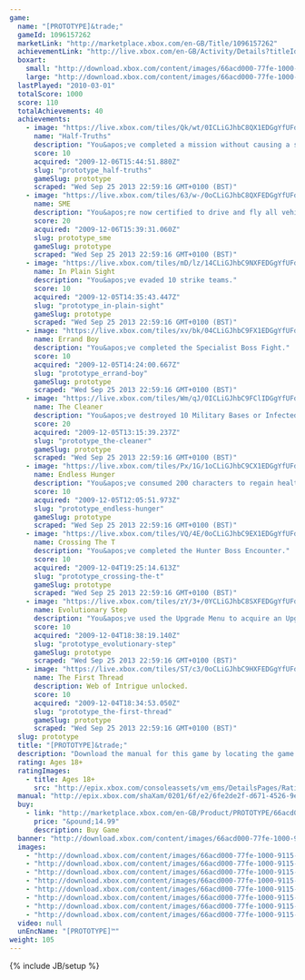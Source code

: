 ```yaml
---
game: 
  name: "[PROTOTYPE]&trade;"
  gameId: 1096157262
  marketLink: "http://marketplace.xbox.com/en-GB/Title/1096157262"
  achievementLink: "http://live.xbox.com/en-GB/Activity/Details?titleId=1096157262"
  boxart: 
    small: "http://download.xbox.com/content/images/66acd000-77fe-1000-9115-d8024156084e/2057/boxartsm.jpg"
    large: "http://download.xbox.com/content/images/66acd000-77fe-1000-9115-d8024156084e/2057/boxartlg.jpg"
  lastPlayed: "2010-03-01"
  totalScore: 1000
  score: 110
  totalAchievements: 40
  achievements: 
    - image: "https://live.xbox.com/tiles/Qk/wt/0ICLiGJhbC8QX1EDGgYfUFdlL2FjaC8wLzJlZWQAAAAA5+fn-wJMXA==.jpg"
      name: "Half-Truths"
      description: "You&apos;ve completed a mission without causing a single Military Alert."
      score: 10
      acquired: "2009-12-06T15:44:51.880Z"
      slug: "prototype_half-truths"
      gameSlug: prototype
      scraped: "Wed Sep 25 2013 22:59:16 GMT+0100 (BST)"
    - image: "https://live.xbox.com/tiles/63/w-/0oCLiGJhbC8QXFEDGgYfUFdlL2FjaC8wLzJlZmQAAAAA5+fn-RB89Q==.jpg"
      name: SME
      description: "You&apos;re now certified to drive and fly all vehicles."
      score: 20
      acquired: "2009-12-06T15:39:31.060Z"
      slug: prototype_sme
      gameSlug: prototype
      scraped: "Wed Sep 25 2013 22:59:16 GMT+0100 (BST)"
    - image: "https://live.xbox.com/tiles/mD/lz/14CLiGJhbC9NXFEDGgYfUFdlL2FjaC8wLzJlZjkAAAAA5+fn+Fw5hg==.jpg"
      name: In Plain Sight
      description: "You&apos;ve evaded 10 strike teams."
      score: 10
      acquired: "2009-12-05T14:35:43.447Z"
      slug: "prototype_in-plain-sight"
      gameSlug: prototype
      scraped: "Wed Sep 25 2013 22:59:16 GMT+0100 (BST)"
    - image: "https://live.xbox.com/tiles/xv/bk/04CLiGJhbC9FX1EDGgYfUFdlL2FjaC8wLzJlZTEAAAAA5+fn-Mv22A==.jpg"
      name: Errand Boy
      description: "You&apos;ve completed the Specialist Boss Fight."
      score: 10
      acquired: "2009-12-05T14:24:00.667Z"
      slug: "prototype_errand-boy"
      gameSlug: prototype
      scraped: "Wed Sep 25 2013 22:59:16 GMT+0100 (BST)"
    - image: "https://live.xbox.com/tiles/Wm/qJ/0ICLiGJhbC9FClIDGgYfUFdlL2FjaC8wLzJmMDEAAAAA5+fn-6ZqRA==.jpg"
      name: The Cleaner
      description: "You&apos;ve destroyed 10 Military Bases or Infected Hives in New York City."
      score: 20
      acquired: "2009-12-05T13:15:39.237Z"
      slug: "prototype_the-cleaner"
      gameSlug: prototype
      scraped: "Wed Sep 25 2013 22:59:16 GMT+0100 (BST)"
    - image: "https://live.xbox.com/tiles/Px/1G/1oCLiGJhbC9CX1EDGgYfUFdlL2FjaC8wLzJlZTYAAAAA5+fn+WkdIQ==.jpg"
      name: Endless Hunger
      description: "You&apos;ve consumed 200 characters to regain health."
      score: 10
      acquired: "2009-12-05T12:05:51.973Z"
      slug: "prototype_endless-hunger"
      gameSlug: prototype
      scraped: "Wed Sep 25 2013 22:59:16 GMT+0100 (BST)"
    - image: "https://live.xbox.com/tiles/VQ/4E/0oCLiGJhbC9EX1EDGgYfUFdlL2FjaC8wLzJlZTAAAAAA5+fn-SsOSw==.jpg"
      name: Crossing The T
      description: "You&apos;ve completed the Hunter Boss Encounter."
      score: 10
      acquired: "2009-12-04T19:25:14.613Z"
      slug: "prototype_crossing-the-t"
      gameSlug: prototype
      scraped: "Wed Sep 25 2013 22:59:16 GMT+0100 (BST)"
    - image: "https://live.xbox.com/tiles/zY/3+/0YCLiGJhbC8SXFEDGgYfUFdlL2FjaC8wLzJlZmYAAAAA5+fn-tGN0w==.jpg"
      name: Evolutionary Step
      description: "You&apos;ve used the Upgrade Menu to acquire an Upgrade."
      score: 10
      acquired: "2009-12-04T18:38:19.140Z"
      slug: "prototype_evolutionary-step"
      gameSlug: prototype
      scraped: "Wed Sep 25 2013 22:59:16 GMT+0100 (BST)"
    - image: "https://live.xbox.com/tiles/ST/c3/0oCLiGJhbC9HXFEDGgYfUFdlL2FjaC8wLzJlZjMAAAAA5+fn-Rg3Vw==.jpg"
      name: The First Thread
      description: Web of Intrigue unlocked.
      score: 10
      acquired: "2009-12-04T18:34:53.050Z"
      slug: "prototype_the-first-thread"
      gameSlug: prototype
      scraped: "Wed Sep 25 2013 22:59:16 GMT+0100 (BST)"
  slug: prototype
  title: "[PROTOTYPE]&trade;"
  description: "Download the manual for this game by locating the game on http://marketplace.xbox.com and selecting &ldquo;See Game Manual&quot;.   New York 2009. You are the PROTOTYPE. Armed with amazing shapeshifting abilities, hunt your way to the heart of the conspiracy which created you, and make those responsible pay."
  rating: Ages 18+
  ratingImages: 
    - title: Ages 18+
      src: "http://epix.xbox.com/consoleassets/vm_ems/DetailsPages/RatingSystemID/14/default/Values/14005.png"
  manual: "http://epix.xbox.com/shaXam/0201/6f/e2/6fe2de2f-d671-4526-9e43-9a62ddb1d7ea.PDF?v=1#prototype-EN.PDF"
  buy: 
    - link: "http://marketplace.xbox.com/en-GB/Product/PROTOTYPE/66acd000-77fe-1000-9115-d8024156084e?purchase=1&amp;DownloadType=Game"
      price: "&pound;14.99"
      description: Buy Game
  banner: "http://download.xbox.com/content/images/66acd000-77fe-1000-9115-d8024156084e/1033/banner.png"
  images: 
    - "http://download.xbox.com/content/images/66acd000-77fe-1000-9115-d8024156084e/1033/screenlg1.jpg"
    - "http://download.xbox.com/content/images/66acd000-77fe-1000-9115-d8024156084e/1033/screenlg2.jpg"
    - "http://download.xbox.com/content/images/66acd000-77fe-1000-9115-d8024156084e/1033/screenlg3.jpg"
    - "http://download.xbox.com/content/images/66acd000-77fe-1000-9115-d8024156084e/1033/screenlg4.jpg"
    - "http://download.xbox.com/content/images/66acd000-77fe-1000-9115-d8024156084e/1033/screenlg5.jpg"
    - "http://download.xbox.com/content/images/66acd000-77fe-1000-9115-d8024156084e/1033/screenlg6.jpg"
    - "http://download.xbox.com/content/images/66acd000-77fe-1000-9115-d8024156084e/1033/screenlg7.jpg"
    - "http://download.xbox.com/content/images/66acd000-77fe-1000-9115-d8024156084e/1033/screenlg8.jpg"
  video: null
  unEncName: "[PROTOTYPE]™"
weight: 105
---
```

{% include JB/setup %}